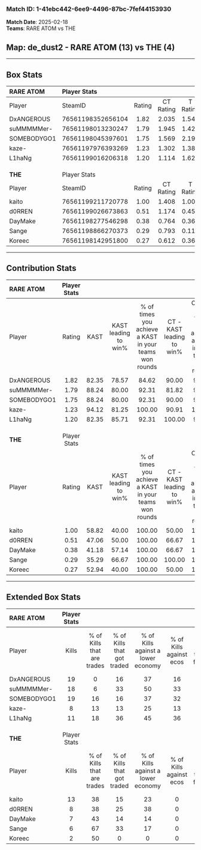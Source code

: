 ### Match ID: 1-41ebc442-6ee9-4496-87bc-7fef44153930  
**Match Date**: 2025-02-18  
**Teams**: RARE ATOM vs THE  

## **Map**: de_dust2 - RARE ATOM (13) vs THE (4)  
---  

## Box Stats  

| **RARE ATOM** | Player Stats      |        |           |          |       |       |       |         |        |      |     |
| :- | :- | :-: | :-: | :-: | :-: | :-: | :-: | :-: | :-: | :-: | :-: |
| Player        | SteamID           | Rating | CT Rating | T Rating | KAST  |  ADR  | Kills | Assists | Deaths | K/D  | HS% |
| DxANGEROUS    | 76561198352656104 |  1.82  |   2.035   |  1.540   | 82.35 | 123.2 |  19   |    3    |   7    | 2.71 | 42  |
| suMMMMMer-    | 76561198013230247 |  1.79  |   1.945   |  1.423   | 88.24 | 110.5 |  18   |    6    |   7    | 2.57 | 50  |
| SOMEBODYGO1   | 76561198045397601 |  1.75  |   1.569   |  2.191   | 88.24 | 91.7  |  19   |    1    |   7    | 2.71 | 36  |
| kaze-         | 76561197976393269 |  1.23  |   1.302   |  1.385   | 94.12 | 64.6  |   8   |    9    |   6    | 1.33 | 37  |
| L1haNg        | 76561199016206318 |  1.20  |   1.114   |  1.621   | 82.35 | 74.1  |  11   |    4    |   9    | 1.22 | 72  |
|               |                   |        |           |          |       |       |       |         |        |      |     |
|               |                   |        |           |          |       |       |       |         |        |      |     |
|               |                   |        |           |          |       |       |       |         |        |      |     |
| **THE**       | Player Stats      |        |           |          |       |       |       |         |        |      |     |
| Player        | SteamID           | Rating | CT Rating | T Rating | KAST  |  ADR  | Kills | Assists | Deaths | K/D  | HS% |
| kaito         | 76561199211720778 |  1.00  |   1.408   |  1.007   | 58.82 | 82.3  |  13   |    4    |   14   | 0.93 | 38  |
| d0RREN        | 76561199026673863 |  0.51  |   1.174   |  0.455   | 47.06 | 58.6  |   8   |    2    |   16   | 0.50 | 25  |
| DayMake       | 76561198277546298 |  0.38  |   0.764   |  0.364   | 41.18 | 59.1  |   7   |    1    |   17   | 0.41 | 42  |
| Sange         | 76561198866270373 |  0.29  |   0.793   |  0.119   | 35.29 | 27.5  |   6   |    2    |   14   | 0.43 | 50  |
| Koreec        | 76561198142951800 |  0.27  |   0.612   |  0.367   | 52.94 | 38.7  |   2   |    6    |   14   | 0.14 | 100 |
---  

## Contribution Stats  

| **RARE ATOM** | Player Stats |       |                      |                                                        |                           |                                                             |                          |                                                            |
| :- | :-: | :-: | :-: | :-: | :-: | :-: | :-: | :-: |
| Player        |    Rating    | KAST  | KAST leading to win% | % of times you achieve a KAST in your teams won rounds | CT - KAST leading to win% | CT - % of times you achieve a KAST in your teams won rounds | T - KAST leading to win% | T - % of times you achieve a KAST in your teams won rounds |
| DxANGEROUS    |     1.82     | 82.35 |        78.57         |                         84.62                          |           90.00           |                            90.00                            |          50.00           |                           66.67                            |
| suMMMMMer-    |     1.79     | 88.24 |        80.00         |                         92.31                          |           81.82           |                            90.00                            |          75.00           |                           100.00                           |
| SOMEBODYGO1   |     1.75     | 88.24 |        80.00         |                         92.31                          |           90.00           |                            90.00                            |          60.00           |                           100.00                           |
| kaze-         |     1.23     | 94.12 |        81.25         |                         100.00                         |           90.91           |                           100.00                            |          60.00           |                           100.00                           |
| L1haNg        |     1.20     | 82.35 |        85.71         |                         92.31                          |          100.00           |                            90.00                            |          60.00           |                           100.00                           |
|               |              |       |                      |                                                        |                           |                                                             |                          |                                                            |
|               |              |       |                      |                                                        |                           |                                                             |                          |                                                            |
|               |              |       |                      |                                                        |                           |                                                             |                          |                                                            |
| **THE**       | Player Stats |       |                      |                                                        |                           |                                                             |                          |                                                            |
| Player        |    Rating    | KAST  | KAST leading to win% | % of times you achieve a KAST in your teams won rounds | CT - KAST leading to win% | CT - % of times you achieve a KAST in your teams won rounds | T - KAST leading to win% | T - % of times you achieve a KAST in your teams won rounds |
| kaito         |     1.00     | 58.82 |        40.00         |                         100.00                         |           50.00           |                           100.00                            |          33.33           |                           100.00                           |
| d0RREN        |     0.51     | 47.06 |        50.00         |                         100.00                         |           66.67           |                           100.00                            |          40.00           |                           100.00                           |
| DayMake       |     0.38     | 41.18 |        57.14         |                         100.00                         |           66.67           |                           100.00                            |          50.00           |                           100.00                           |
| Sange         |     0.29     | 35.29 |        66.67         |                         100.00                         |          100.00           |                           100.00                            |          50.00           |                           100.00                           |
| Koreec        |     0.27     | 52.94 |        40.00         |                         100.00                         |           50.00           |                           100.00                            |          33.33           |                           100.00                           |
---  

## Extended Box Stats  

| **RARE ATOM** | Player Stats |                            |                            |                                    |                         |                              |                                 |        |                             |                                     |                          |                               |                            |
| :- | :-: | :-: | :-: | :-: | :-: | :-: | :-: | :-: | :-: | :-: | :-: | :-: | :-: |
| Player        |    Kills     | % of Kills that are trades | % of Kills that got traded | % of Kills against a lower economy | % of Kills against ecos | % of Kills that are flawless | % of Kills that are close duels | Deaths | % of Deaths that get traded | % of Deaths against a lower economy | % of Deaths against ecos | % of Deaths that are flawless | % of Deaths that are close |
| DxANGEROUS    |      19      |             0              |             16             |                 37                 |           16            |              63              |               11                |   7    |             29              |                 14                  |            14            |              57               |             29             |
| suMMMMMer-    |      18      |             6              |             33             |                 50                 |           33            |              78              |                0                |   7    |              0              |                 29                  |            14            |              43               |             0              |
| SOMEBODYGO1   |      19      |             16             |             16             |                 37                 |           32            |              63              |               11                |   7    |              0              |                 43                  |            14            |              71               |             0              |
| kaze-         |      8       |             13             |             13             |                 25                 |           13            |              63              |                0                |   6    |             50              |                 17                  |            17            |              50               |             17             |
| L1haNg        |      11      |             18             |             36             |                 45                 |           36            |              45              |                9                |   9    |             22              |                 11                  |            0             |              56               |             22             |
|               |              |                            |                            |                                    |                         |                              |                                 |        |                             |                                     |                          |                               |                            |
|               |              |                            |                            |                                    |                         |                              |                                 |        |                             |                                     |                          |                               |                            |
|               |              |                            |                            |                                    |                         |                              |                                 |        |                             |                                     |                          |                               |                            |
| **THE**       | Player Stats |                            |                            |                                    |                         |                              |                                 |        |                             |                                     |                          |                               |                            |
| Player        |    Kills     | % of Kills that are trades | % of Kills that got traded | % of Kills against a lower economy | % of Kills against ecos | % of Kills that are flawless | % of Kills that are close duels | Deaths | % of Deaths that get traded | % of Deaths against a lower economy | % of Deaths against ecos | % of Deaths that are flawless | % of Deaths that are close |
| kaito         |      13      |             38             |             15             |                 23                 |            0            |              69              |                8                |   14   |             29              |                  7                  |            0             |              43               |             0              |
| d0RREN        |      8       |             38             |             25             |                 38                 |            0            |              63              |               13                |   16   |             31              |                 13                  |            0             |              69               |             6              |
| DayMake       |      7       |             43             |             14             |                 14                 |            0            |              57              |                0                |   17   |             18              |                 12                  |            0             |              59               |             12             |
| Sange         |      6       |             67             |             33             |                 17                 |            0            |              33              |               17                |   14   |              7              |                 14                  |            0             |              79               |             7              |
| Koreec        |      2       |             50             |             0              |                 0                  |            0            |              0               |               100               |   14   |             29              |                  7                  |            0             |              71               |             7              |
